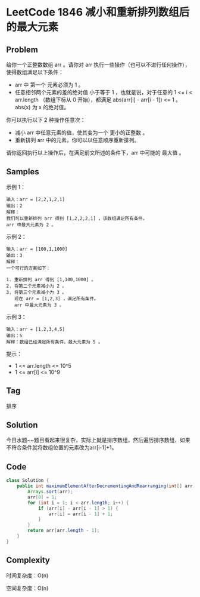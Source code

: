 # LeetCode 1846 减小和重新排列数组后的最大元素

## Problem

给你一个正整数数组 arr 。请你对 arr 执行一些操作（也可以不进行任何操作），使得数组满足以下条件：

- arr 中 第一个 元素必须为 1 。
- 任意相邻两个元素的差的绝对值 小于等于 1 ，也就是说，对于任意的 1 <= i < arr.length （数组下标从 0 开始），都满足 abs(arr[i] - arr[i - 1]) <= 1 。abs(x) 为 x 的绝对值。

你可以执行以下 2 种操作任意次：

- 减小 arr 中任意元素的值，使其变为一个 更小的正整数 。
- 重新排列 arr 中的元素，你可以以任意顺序重新排列。

请你返回执行以上操作后，在满足前文所述的条件下，arr 中可能的 最大值 。

## Samples

示例 1：

```
输入：arr = [2,2,1,2,1]
输出：2
解释：
我们可以重新排列 arr 得到 [1,2,2,2,1] ，该数组满足所有条件。
arr 中最大元素为 2 。
```

示例 2：

```
输入：arr = [100,1,1000]
输出：3
解释：
一个可行的方案如下：

1. 重新排列 arr 得到 [1,100,1000] 。
2. 将第二个元素减小为 2 。
3. 将第三个元素减小为 3 。
   现在 arr = [1,2,3] ，满足所有条件。
   arr 中最大元素为 3 。
```

示例 3：

```
输入：arr = [1,2,3,4,5]
输出：5
解释：数组已经满足所有条件，最大元素为 5 。
```


提示：

- 1 <= arr.length <= 10^5
- 1 <= arr[i] <= 10^9

## Tag

排序

## Solution

今日水题~~题目看起来很复杂，实际上就是排序数组，然后遍历排序数组，如果不符合条件就将数组位置的元素改为arr[i-1]+1。

## Code

```java
class Solution {
    public int maximumElementAfterDecrementingAndRearranging(int[] arr) {
		Arrays.sort(arr);
        arr[0] = 1;
        for (int i = 1; i < arr.length; i++) {
            if (arr[i] - arr[i - 1] > 1) {
                arr[i] = arr[i - 1] + 1;
            }
        }
        return arr[arr.length - 1];
    }
}
```

## Complexity

时间复杂度：O(n)

空间复杂度：O(n)

